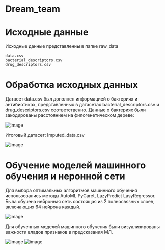 # Dream_team

# Исходные данные

Исходные данные представленны в папке raw_data

    data.csv
    bacterial_descriptors.csv
    drug_descriptors.csv

# Обработка исходных данных

Датасет data.csv был дополнен информацией о бактериях и антибиотиках, представленных в датасетах bacterial_descriptors.csv и drug_descriptors.csv соответственно.
Данные о бактериях были закодированы расстоянием на филогенетическом дереве:

![image](https://github.com/Riddars/Dream_team/assets/80769929/14b52c06-f717-4bbf-9ee8-fec0421e2ee5)

Итоговый датасет:
    Imputed_data.csv

![image](https://github.com/Riddars/Dream_team/assets/80769929/ddac4856-56f1-4e3a-a823-941fca9ea53b)



# Обучение моделей машинного обучения и неронной сети

Для выбора оптимальных алгоритмов машинного обучения использовались методы AutoML PyCaret, LazyPredict LasyRegressor.
Была обучена нейронная сеть состоящая из 2 полносвязных слоев, включающих 64 нейрона каждый.

![image](https://github.com/Riddars/Dream_team/assets/80769929/8dbd7b7b-280e-4620-9c33-c4ea1e78279c)

Для обученных моделей машинного обучения были визуализированы важности владов признаков в предсказания МЛ.

![image](https://github.com/Riddars/Dream_team/assets/80769929/09ca342f-cee7-442f-bc01-447f1355cdf1)
![image](https://github.com/Riddars/Dream_team/assets/80769929/18088f8d-20a5-4de8-89cd-2e36b14eb462)


